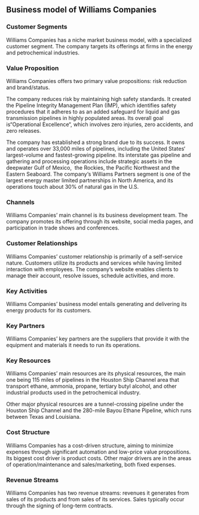 Business model of Williams Companies
------------------------------------

 ### Customer Segments

 Williams Companies has a niche market business model, with a specialized customer segment. The company targets its offerings at firms in the energy and petrochemical industries.

 ### Value Proposition

 Williams Companies offers two primary value propositions: risk reduction and brand/status.

 The company reduces risk by maintaining high safety standards. It created the Pipeline Integrity Management Plan (IMP), which identifies safety procedures that it adheres to as an added safeguard for liquid and gas transmission pipelines in highly populated areas. Its overall goal is“Operational Excellence“, which involves zero injuries, zero accidents, and zero releases.

 The company has established a strong brand due to its success. It owns and operates over 33,000 miles of pipelines, including the United States‘ largest-volume and fastest-growing pipeline. Its interstate gas pipeline and gathering and processing operations include strategic assets in the deepwater Gulf of Mexico,  the Rockies, the Pacific Northwest and the Eastern Seaboard. The company‘s Williams Partners segment is one of the largest energy master limited partnerships in North America, and its operations touch about 30% of natural gas in the U.S.

 ### Channels

 Williams Companies’ main channel is its business development team. The company promotes its offering through its website, social media pages, and participation in trade shows and conferences.

 ### Customer Relationships

 Williams Companies’ customer relationship is primarily of a self-service nature. Customers utilize its products and services while having limited interaction with employees. The company’s website enables clients to manage their account, resolve issues, schedule activities, and more.

 ### Key Activities

 Williams Companies’ business model entails generating and delivering its energy products for its customers.

 ### Key Partners

 Williams Companies’ key partners are the suppliers that provide it with the equipment and materials it needs to run its operations.

 ### Key Resources

 Williams Companies’ main resources are its physical resources, the main one being 115 miles of pipelines in the Houston Ship Channel area that transport ethane, ammonia, propane, tertiary butyl alcohol, and other industrial products used in the petrochemical industry.

 Other major physical resources are a tunnel-crossing pipeline under the Houston Ship Channel and the 280-mile Bayou Ethane Pipeline, which runs between Texas and Louisiana.

 ### Cost Structure

 Williams Companies has a cost-driven structure, aiming to minimize expenses through significant automation and low-price value propositions. Its biggest cost driver is product costs. Other major drivers are in the areas of operation/maintenance and sales/marketing, both fixed expenses.

 ### Revenue Streams

 Williams Companies has two revenue streams: revenues it generates from sales of its products and from sales of its services. Sales typically occur through the signing of long-term contracts.